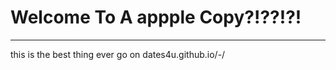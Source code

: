 <h1>Welcome To A appple Copy?!??!?!</h1>
<hr>
this is the best thing ever
go on dates4u.github.io/-/
